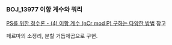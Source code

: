 ### BOJ_13977 이항 계수와 쿼리



[PS를 위한 정수론 - (4) 이항 계수 (nCr mod P) 구하는 다양한 방법](https://rebro.kr/107?category=449699) 참고 

페르마의 소정리, 분할 거듭제곱으로 구현.